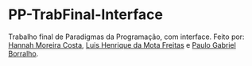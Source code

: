 # PP-TrabFinal-Interface
Trabalho final de Paradigmas da Programação, com interface.
Feito por: [Hannah Moreira Costa](https://github.com/hannah-costa), [Luis Henrique da Mota Freitas](https://github.com/Luisnofb) e [Paulo Gabriel Borralho](https://github.com/gabrielrhcp).
